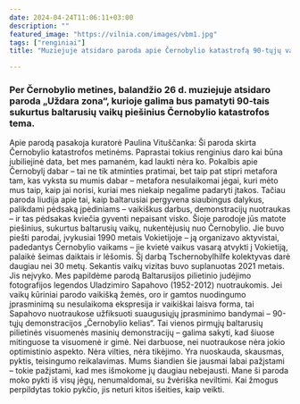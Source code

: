```yaml
---
date: 2024-04-24T11:06:11+03:00
description: ""
featured_image: "https://vilnia.com/images/vbm1.jpg"
tags: ["renginiai"]
title: "Muziejuje atsidaro paroda apie Černobylio katastrofą 90-tųjų vaikų akimis"

---
```



### Per Černobylio metines, balandžio 26 d. muziejuje atsidaro paroda „Uždara zona“, kurioje galima bus pamatyti 90-tais sukurtus baltarusių vaikų piešinius Černobylio katastrofos tema.


Apie parodą pasakoja kuratorė Paulina Vituščanka:
Ši paroda skirta Černobylio katastrofos metinėms. Paprastai tokius renginius daro kai būna jubiliejinė data, bet mes pamanėm, kad laukti nėra ko.
Pokalbis apie Černobylį dabar – tai ne tik atminties pratimai, bet taip pat stipri metafora tam, kas vyksta su mumis dabar – metafora nesulaikomai jėgai, kuri mėto mus taip, kaip jai norisi, kuriai mes niekaip negalime padaryti įtakos. Tačiau paroda liudija apie tai, kaip baltarusiai pergyvena siaubingus dalykus, palikdami pėdsaką įpėdiniams – vaikiškus darbus, demonstracijų nuotraukas – ir tas pėdsakas kviečia gyventi nepaisant visko.
Šioje parodoje jūs matote piešinius, sukurtus baltarusių vaikų, nukentėjusių nuo Černobylio. Jie buvo piešti parodai, įvykusiai 1990 metais Vokietijoje – ją organizavo aktyvistai, padedantys Černobylio vaikams – jie kvietė vaikus vasarą atvykti į Vokietiją, palaikė šeimas daiktais ir lėšomis. Šį darbą Tschernobylhilfe kolektyvas darė daugiau nei 30 metų. Sekantis vaikų vizitas buvo suplanuotas 2021 metais. Jis neįvyko.
Mes papildėme parodą Baltarusijos pilietinio judėjimo fotografijos legendos Uladzimiro Sapahovo (1952-2012) nuotraukomis. Jei vaikų kūriniai parodo vaikišką žemės, oro ir gamtos nuodingumo įprasminimą su nesulaikoma ekspresija ir vaikiškai laisva forma, tai Sapahovo nuotraukose užfiksuoti suaugusiųjų įprasminimo bandymai – 90-tųjų demonstracijos „Černobylio kelias“. Tai vienos pirmųjų baltarusių pilietinės visuomenės masinių demonstracijų – galima sakyti, kad šiuose mitinguose ta visuomenė ir gimė.
Nei darbuose, nei nuotraukose nėra jokio optimistinio aspekto. Nėra vilties, nėra tikėjimo. Yra nuoskauda, skausmas, pyktis, teisingumo reikalavimas. Mums šiandien šie jausmai labai pažįstami – tokie pažįstami, kad mes išmokome jų daugiau nebejausti. Mane ši paroda moko pykti iš visų jėgų, nenumaldomai, su žvėriška neviltimi. Kai žmogus perpildytas tokio pykčio, jis neturi kitos išeities, kaip veikti.
